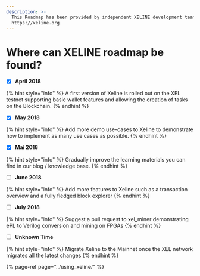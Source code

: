 ```yaml
---
description: >-
  This Roadmap has been provided by independent XELINE development team.
  https://xeline.org
---
```


# Where can XELINE roadmap be found?

* [x] **April 2018**

{% hint style="info" %}
A first version of Xeline is rolled out on the XEL testnet supporting basic wallet features and allowing the creation of tasks on the Blockchain.
{% endhint %}

* [x] **May 2018**

{% hint style="info" %}
Add more demo use-cases to Xeline to demonstrate how to implement as many use cases as possible.
{% endhint %}

* [x] **Mai 2018**

{% hint style="info" %}
Gradually improve the learning materials you can find in our blog / knowledge base.
{% endhint %}

* [ ] **June 2018**

{% hint style="info" %}
Add more features to Xeline such as a transaction overview and a fully fledged block explorer
{% endhint %}

* [ ] **July 2018**

{% hint style="info" %}
Suggest a pull request to xel\_miner demonstrating ePL to Verilog conversion and mining on FPGAs
{% endhint %}

* [ ] **Unknown Time**

{% hint style="info" %}
Migrate Xeline to the Mainnet once the XEL network migrates all the latest changes
{% endhint %}

{% page-ref page="../using\_xeline/" %}

>


